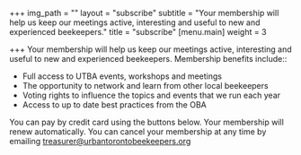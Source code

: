 +++
img_path = ""
layout = "subscribe"
subtitle = "Your membership will help us keep our meetings active, interesting and useful to new and experienced beekeepers."
title = "subscribe"
[menu.main]
weight = 3

+++
Your membership will help us keep our meetings active, interesting and useful to new and experienced beekeepers. Membership benefits include::

* Full access to UTBA events, workshops and meetings
* The opportunity to network and learn from other local beekeepers
* Voting rights to influence the topics and events that we run each year
* Access to up to date best practices from the OBA

You can pay by credit card using the buttons below. Your membership will renew automatically. You can cancel your membership at any time by emailing treasurer@urbantorontobeekeepers.org